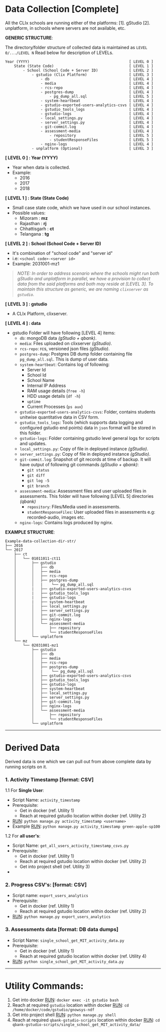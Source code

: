 # Data Collection [Complete]

All the CLIx schools are running either of the platforms:
    [1]. gStudio
    [2]. unplatform, in schools where servers are not available, etc.

**GENERIC STRUCTURE**:

The directory/folder structure of collected data is maintained as `LEVEL 0/.../LEVEL N`
Read below for description of LEVELs.

```
Year (YYYY)                                             [ LEVEL 0 ]
    State (State Code)                                  [ LEVEL 1 ]
        - School (School Code + Server ID)              [ LEVEL 2 ]
            - gstudio (Clix Platform)                   [ LEVEL 3 ]
                - db                                    [ LEVEL 4 ]
                - media                                 [ LEVEL 4 ]
                - rcs-repo                              [ LEVEL 4 ]
                - postgres-dump                         [ LEVEL 4 ]
                    - pg_dump_all.sql                   [ LEVEL 5 ]
                - system-heartbeat                      [ LEVEL 4 ]
                - gstudio-exported-users-analytics-csvs [ LEVEL 4 ]
                - gstudio_tools_logs                    [ LEVEL 4 ]
                - gstudio-logs                          [ LEVEL 4 ]
                - local_settings.py                     [ LEVEL 4 ]
                - server_settings.py                    [ LEVEL 4 ]
                - git-commit.log                        [ LEVEL 4 ]
                - assessment-media                      [ LEVEL 4 ]
                    - repository                        [ LEVEL 5 ]
                    - studentResponseFiles              [ LEVEL 5 ]
                - nginx-logs                            [ LEVEL 4 ]
            - unplatform (Optional)                     [ LEVEL 3 ]
```

**[ LEVEL 0 ] : Year (YYYY)**
- Year when data is collected.
- Example: 
    - 2016
    - 2017
    - 2018

**[ LEVEL 1 ] : State (State Code)**
- Small case state code, which we have used in our school instances.
- Possible values: 
    - Mizoram      : **mz**
    - Rajasthan    : **rj**
    - Chhattisgarh : **ct**
    - Telangana    : **tg**

**[ LEVEL 2 ] : School (School Code + Server ID)**
- It's combination of "school code" and "server id"
- i.e: `<school code>-<server id>`
- Example: 2031001-mz1

> *NOTE:
In order to address scenario where the schools might run both gStudio and unplatform in parallel, 
we have a provision to collect data from the said platforms and both may reside at [LEVEL 3]. To maintain this structure as generic, we are naming `clixserver` as `gstudio`.*

**[ LEVEL 3 ] : gstudio**
- A CLIx Platform, clixserver.

**[ LEVEL 4 ] : data**
- gstudio Folder will have following [LEVEL 4] items:
    - `db`: mongoDB data *(gStudio + qbank)*.
    - `media`: Files uploaded on clixserver *(gStudio)*.
    - `rcs-repo`: rcs, versioned json files *(gStudio)*.
    - `postgres-dump`: Postgres DB dump folder containing file `pg_dump_all.sql`. This is dump of user data.
    - `system-heartbeat`: Contains log of following:
        - Server Id
        - School Id
        - School Name
        - Internal IP Address
        - RAM usage details (`free -h`)
        - HDD usage details (`df -h`)
        - `uptime`
        - Current Processes (`ps aux`)
    - `gstudio-exported-users-analytics-csvs`: Folder, contains students unitwise quantitative data in CSV form.
    - `gstudio_tools_logs`: Tools (which supports data logging and configured gstudio end points) data in `json` format will be stored in this folder.
    - `gstudio-logs`: Folder containing gstudio level general logs for scripts and updates.
    - `local_settings.py`: Copy of file in deployed instance *(gStudio)*.
    - `server_settings.py`: Copy of file in deployed instance *(gStudio)*.
    - `git-commit.log`: Snapshot of git records at time of backup. It will have output of following git commands  *(gStudio + qbank)*:
        - `git status`
        - `git diff`
        - `git log -5`
        - `git branch`
    - `assessment-media`: Assessment files and user uploaded files in assessments. This folder will have following [LEVEL 5] directories *(qbank)*
        - `repository`: Files/Media used in assessments.
        - `studentResponseFiles`: User uploaded files in assessments e.g: recorded-audio, images etc. 
    - `nginx-logs`: Contains logs produced by nginx.


**EXAMPLE STRUCTURE**:
```
Example-data-collection-dir-str/
├── 2016
└── 2017
    ├── ct
    │   └── 01011011-ct11
    │       ├── gstudio
    │       │   ├── db
    │       │   ├── media
    │       │   ├── rcs-repo
    │       │   ├── postgres-dump
    │       │   |    └── pg_dump_all.sql
    │       |   ├── gstudio-exported-users-analytics-csvs
    │       |   ├── gstudio_tools_logs
    │       |   ├── gstudio-logs
    │       |   ├── system-heartbeat
    │       │   ├── local_settings.py
    │       │   ├── server_settings.py
    │       │   ├── git-commit.log
    │       │   ├── nginx-logs
    │       │   └── assessment-media
    │       │       ├── repository
    │       │       └── studentResponseFiles
    │       └── unplatform
    └── mz
        └── 02031001-mz1
            ├── gstudio
            │   ├── db
            │   ├── media
            │   ├── rcs-repo
            │   ├── postgres-dump
            │   |    └── pg_dump_all.sql
            │   ├── gstudio-exported-users-analytics-csvs
            │   ├── gstudio_tools_logs
            │   ├── gstudio-logs
            │   ├── system-heartbeat
            │   ├── local_settings.py
            │   ├── server_settings.py
            │   ├── git-commit.log
            │   ├── nginx-logs
            │   └── assessment-media
            │       ├── repository
            │       └── studentResponseFiles
            └── unplatform
```


---

# Derived Data
Derived data is one which we can pull out from above complete data by running scripts on it.

### 1. Activity Timestamp [format: CSV]
1.1 For **Single User**:
- Script Name: `activity_timestamp`
- Prerequisite:
    - Get in docker (ref. Utility 1)
    - Reach at required gstudio location within docker (ref. Utility 2)
- [RUN]: `python manage.py activity_timestamp <username>`
- Example [RUN]: `python manage.py activity_timestamp green-apple-sp100`

1.2 For **all user's**:
- Script Name: `get_all_users_activity_timestamp_csvs.py`
- Prerequisite:
    - Get in docker (ref. Utility 1)
    - Reach at required gstudio location within docker (ref. Utility 2)
    - Get into project shell (ref. Utility 3)
- [RUN]: `execfile('../doc/deployer/get_all_users_activity_timestamp_csvs.py')`

### 2. Progress CSV's: [format: CSV]
- Script name: `export_users_analytics`
- Prerequisite:
    - Get in docker (ref. Utility 1)
    - Reach at required gstudio location within docker (ref. Utility 2)
- [RUN]: `python manage.py export_users_analytics`

### 3. Assessments data [format: DB data dumps]
- Script Name: `single_school_get_MIT_activity_data.py`
- Prerequisite:
    - Get in docker (ref. Utility 1)
    - Reach at required gstudio location within docker (ref. Utility 4)
- [RUN]: `python single_school_get_MIT_activity_data.py`

---

# Utility Commands:
1. Get into docker [RUN]: `docker exec -it gstudio bash`
2. Reach at required `gstudio` location within docker [RUN]: `cd /home/docker/code/gstudio/gnowsys-ndf`
3. Get into project shell [RUN]: `python manage.py shell`
4. Reach at required `qbank-gstudio-scripts` location within docker [RUN]: `cd qbank-gstudio-scripts/single_school_get_MIT_activity_data/`